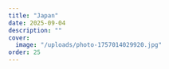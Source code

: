 ```yaml
---
title: "Japan"
date: 2025-09-04
description: ""
cover:
  image: "/uploads/photo-1757014029920.jpg"
order: 25
---
```


